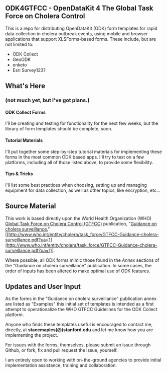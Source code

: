 ## ODK4GTFCC - OpenDataKit 4 The Global Task Force on Cholera Control

This is a repo for distributing OpenDataKit (ODK) form templates for rapid data collection in cholera outbreak events, using mobile and browser applications that support XLSForms-based forms. These include, but are not limited to:

* ODK Collect
* GeoODK
* enketo
* Esri Survey123?

## What's Here  
### (not much yet, but I've got plans.)

#### ODK Collect Forms
I'll be creating and testing for functionality for the next few weeks, but the library of form templates should be complete, soon. 

#### Tutorial Materials
I'll put together some step-by-step tutorial materials for implementing these forms in the most common ODK based apps. I'll try to test on a few platforms, including all of those listed above, to provide some flexibility.

#### Tips & Tricks
I'll list some best practices when choosing, setting up and managing  equipment for data collection, as well as other topics, like encryption, etc...

## Source Material

This work is based directly upon the World Health Organization (WHO) [Global Task Force on Cholera Control (GTFCC)](http://www.who.int/cholera/task_force/en/) publication, "[Guidance on cholera surveillance.](http://www.who.int/entity/cholera/task_force/GTFCC-Guidance-cholera-surveillance.pdf?ua=1)" [[http://www.who.int/entity/cholera/task_force/GTFCC-Guidance-cholera-surveillance.pdf?ua=1](http://www.who.int/entity/cholera/task_force/GTFCC-Guidance-cholera-surveillance.pdf?ua=1)].  

Where possible, all ODK forms mimic those found in the *Annex* sections of the "Guidance on cholera surveillance" publication. In some cases, the order of inputs has been altered to make optimal use of ODK features. 

## Updates and User Input
As the forms in the "Guidance on cholera surveillance" publication annex are listed as "Examples" this initial set of templates is intended as a first attempt to operationalize the WHO GTFCC Guidelines for the ODK Collect platform.

Anyone who finds these templates useful is encouraged to contact me, directly, at **stacemaples(@)stanford.edu** and let me know how you are implementing the project. 

For issues with the forms, themselves, please submit an issue through Github, or fork, fix and pull request the issue, yourself. 

I am entirely open to working with on-the-ground agencies to provide initial implementation assistance, training and collaboration.



